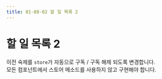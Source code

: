 ```yaml
---
title: 01-08-02 할 일 목록 2
---
```


# 할 일 목록 2

이전 숙제를 `store`가 자동으로 구독 / 구독 해제 되도록 변경합니다.  
모든 컴포넌트에서 스토어 메소드를 사용하지 않고 구현해야 합니다.  